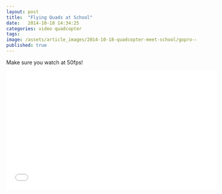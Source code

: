 ```yaml
---
layout: post
title:  "Flying Quads at School"
date:   2014-10-18 14:34:25
categories: video quadcopter
tags: 
image: /assets/article_images/2014-10-18-quadcopter-meet-school/gopro-remote.jpg
published: true
---
```


Make sure you watch at 50fps! 

<iframe width="560" height="315" src="//www.youtube.com/embed/NAGMIkgL-RM" frameborder="0" allowfullscreen></iframe>
